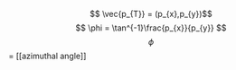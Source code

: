 $$ \vec{p_{T}} = (p_{x},p_{y})$$
$$ \phi = \tan^{-1}\frac{p_{x}}{p_{y}} $$
$$ \phi  $$ = [[azimuthal angle]]
